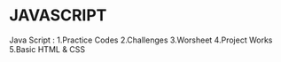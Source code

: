 # JAVASCRIPT
Java Script : 1.Practice Codes  2.Challenges 3.Worsheet 4.Project Works 5.Basic HTML & CSS 

